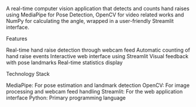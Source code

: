 A real-time computer vision application that detects and counts hand raises using MediaPipe for Pose Detection, OpenCV for video related works and NumPy for calculating the angle, wrapped in a user-friendly Streamlit interface.

Features

Real-time hand raise detection through webcam feed
Automatic counting of hand raise events
Interactive web interface using Streamlit
Visual feedback with pose landmarks
Real-time statistics display

Technology Stack

MediaPipe: For pose estimation and landmark detection
OpenCV: For image processing and webcam feed handling
Streamlit: For the web application interface
Python: Primary programming language
